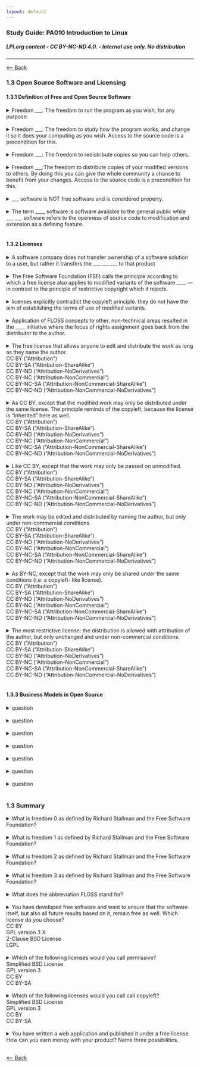 ```yaml
---
layout: default
---
```

### Study Guide: PA010 Introduction to Linux 
##### *LPI.org content  - CC BY-NC-ND 4.0. - Internal use only. No distribution*
---

[<-- Back](./)

### 1.3 Open Source Software and Licensing

#### 1.3.1 Definition of Free and Open Source Software

<details>
<summary>Freedom ___: The freedom to run the program as you wish, for any purpose.
</summary>
0
</details>
<br>

<details>
<summary>Freedom ___: The freedom to study how the program works, and change it so it does your computing as you wish. Access to the source code is a precondition for this.
</summary>
1
</details>
<br>

<details>
<summary>Freedom ___: The freedom to redistribute copies so you can help others.
</summary>
2
</details>
<br>

<details>
<summary>Freedom ___:The freedom to distribute copies of your modified versions to others. By doing this you can give the whole community a chance to benefit from your changes. Access to the source code is a precondition for this.
</summary>
3
</details>
<br>

<details>
<summary>___ software is NOT free software and is considered property.
</summary>
Proprietary
</details>
<br>

<details>
<summary>The term ____ software is software available to the general public while ___ ___ software refers to the openness of source code to modification and extension as a defining feature.
</summary>
free<br>
open source
</details>
<br>

#### 1.3.2 Licenses

<details>
<summary>A software company does not transfer ownership of a software solution to a user, but rather it transfers the ___ ___ ___ to that product
</summary>
rights of use
</details>
<br>

<details>
<summary>The  Free  Software  Foundation  (FSF)  calls  the  principle  according  to  which  a  free  license  also  applies  to  modified  variants  of
the  software ____  — in  contrast  to  the  principle  of  restrictive  copyright  which  it  rejects.
</summary>
copyleft
</details>
<br>

<details>
<summary> licenses  explicitly  contradict  the  copyleft  principle. 
they do not have the aim of establishing the terms of use of modified variants.
</summary>
OSI-approved
</details>
<br>

<details>
<summary>Application of FLOSS concepts to other, non-technical areas resulted in the ____  initiative where the  focus  of  rights  assignment  goes  back  from  the  distributor  to  the author.  
</summary>
Creative  Commons
</details>
<br>

<details>
<summary>The  free  license  that  allows  anyone  to  edit  and  distribute  the  work  as  long  as  they  name  the
author.<br>
CC BY (“Attribution”)<br>
CC BY-SA (“Attribution-ShareAlike”)<br>
CC BY-ND (“Attribution-NoDerivatives”)<br>
CC BY-NC (“Attribution-NonCommercial”)<br>
CC BY-NC-SA (“Attribution-NonCommercial-ShareAlike”)<br>
CC BY-NC-ND (“Attribution-NonCommercial-NoDerivatives”)<br>
</summary>
CC BY (“Attribution”)
</details>
<br>

<details>
<summary>As  CC  BY,  except  that  the  modified  work  may  only  be  distributed  under  the  same  license.  The
principle reminds of the copyleft, because the license is “inherited” here as well.<br>
CC BY (“Attribution”)<br>
CC BY-SA (“Attribution-ShareAlike”)<br>
CC BY-ND (“Attribution-NoDerivatives”)<br>
CC BY-NC (“Attribution-NonCommercial”)<br>
CC BY-NC-SA (“Attribution-NonCommercial-ShareAlike”)<br>
CC BY-NC-ND (“Attribution-NonCommercial-NoDerivatives”)<br>
</summary>
CC BY-SA (“Attribution-ShareAlike”)<br>
</details>
<br>

<details>
<summary>Like CC BY, except that the work may only be passed on unmodified.<br>
CC BY (“Attribution”)<br>
CC BY-SA (“Attribution-ShareAlike”)<br>
CC BY-ND (“Attribution-NoDerivatives”)<br>
CC BY-NC (“Attribution-NonCommercial”)<br>
CC BY-NC-SA (“Attribution-NonCommercial-ShareAlike”)<br>
CC BY-NC-ND (“Attribution-NonCommercial-NoDerivatives”)<br>
</summary>
CC BY-ND (“Attribution-NoDerivatives”)<br>
</details>
<br>

<details>
<summary>
The work may be edited and distributed by naming the author, but only under non-commercial
conditions.<br>
CC BY (“Attribution”)<br>
CC BY-SA (“Attribution-ShareAlike”)<br>
CC BY-ND (“Attribution-NoDerivatives”)<br>
CC BY-NC (“Attribution-NonCommercial”)<br>
CC BY-NC-SA (“Attribution-NonCommercial-ShareAlike”)<br>
CC BY-NC-ND (“Attribution-NonCommercial-NoDerivatives”)<br>
</summary>
CC BY-NC (“Attribution-NonCommercial”)<br>
</details>
<br>

<details>
<summary>As BY-NC, except that the work may only be shared under the same conditions (i.e. a copyleft-
like license).<br>
CC BY (“Attribution”)<br>
CC BY-SA (“Attribution-ShareAlike”)<br>
CC BY-ND (“Attribution-NoDerivatives”)<br>
CC BY-NC (“Attribution-NonCommercial”)<br>
CC BY-NC-SA (“Attribution-NonCommercial-ShareAlike”)<br>
CC BY-NC-ND (“Attribution-NonCommercial-NoDerivatives”)<br>
</summary>
CC BY-NC-SA (“Attribution-NonCommercial-ShareAlike”)<br>
</details>
<br>

<details>
<summary>The most restrictive license: the distribution is allowed with attribution of the author, but only
unchanged and under non-commercial conditions.<br>
CC BY (“Attribution”)<br>
CC BY-SA (“Attribution-ShareAlike”)<br>
CC BY-ND (“Attribution-NoDerivatives”)<br>
CC BY-NC (“Attribution-NonCommercial”)<br>
CC BY-NC-SA (“Attribution-NonCommercial-ShareAlike”)<br>
CC BY-NC-ND (“Attribution-NonCommercial-NoDerivatives”)<br>
</summary>
CC BY-NC-ND (“Attribution-NonCommercial-NoDerivatives”)
</details>
<br>



#### 1.3.3 Business Models in Open Source

<details>
<summary>question
</summary>
answer
</details>
<br>

<details>
<summary>question
</summary>
answer
</details>
<br>

<details>
<summary>question
</summary>
answer
</details>
<br>

<details>
<summary>question
</summary>
answer
</details>
<br>

<details>
<summary>question
</summary>
answer
</details>
<br>

<details>
<summary>question
</summary>
answer
</details>
<br>

<details>
<summary>question
</summary>
answer
</details>
<br>

### 1.3 Summary

<details>
<summary>What is freedom 0  as  defined  by  Richard  Stallman  and  the  Free Software Foundation?
</summary>
run the software
</details>
<br>

<details>
<summary>What is freedom 1  as  defined  by  Richard  Stallman  and  the  Free Software Foundation?
</summary>
study and modify the software (source code)
</details>
<br>

<details>
<summary>What is freedom 2  as  defined  by  Richard  Stallman  and  the  Free Software Foundation?
</summary>
distribute the softwar
</details>
<br>

<details>
<summary>What is freedom 3  as  defined  by  Richard  Stallman  and  the  Free Software Foundation?
</summary>
distribute the modified software
</details>
<br>

<details>
<summary>What does the abbreviation FLOSS stand for?
</summary>
Free/Libre Open Source Software
</details>
<br>

<details>
<summary>You  have  developed  free  software  and  want  to  ensure  that  the  software  itself,  but  also  all
future results based on it, remain free as well. Which license do you choose?<br>
CC BY<br>
GPL version 3 X<br>
2-Clause BSD License<br>
LGPL<br>
</summary>
GPL version 3 X
</details>
<br>

<details>
<summary>Which of the following licenses would you call permissive?<br>
Simplified BSD License<br>
GPL version 3<br>
CC BY<br>
CC BY-SA
</summary>
Simplified BSD License<br>
CC BY<br>
</details>
<br>

<details>
<summary>Which of the following licenses would you call call copyleft?<br>
Simplified BSD License<br>
GPL version 3<br>
CC BY<br>
CC BY-SA
</summary>
GPL version 3<br>
CC BY-SA
</details>
<br>

<details>
<summary>You  have  written  a  web  application  and  published  it  under  a  free  license.  How  can  you  earn
money with your product? Name three possibilities.
</summary>
Dual licensing, e.g. by offering a chargeable “Business Edition”<br>
Offering hosting, service, and support<br>
Developing proprietary extensions for customers
</details>
<br>

[<-- Back](./)
